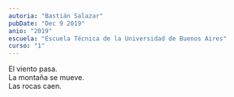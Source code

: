```yaml
---
autoria: "Bastián Salazar"
pubDate: "Dec 9 2019"
anio: "2019"
escuela: "Escuela Técnica de la Universidad de Buenos Aires"
curso: "1"
---
```


El viento pasa.\
La montaña se mueve.\
Las rocas caen.
